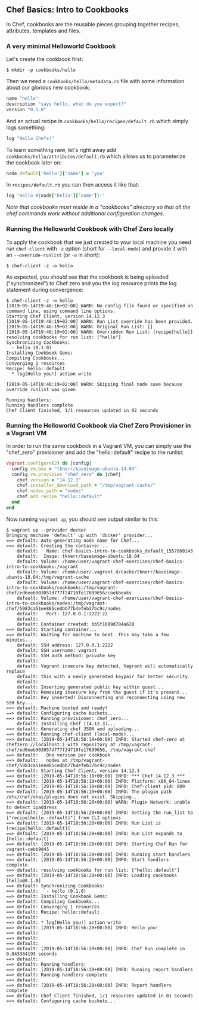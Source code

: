 
## Chef Basics: Intro to Cookbooks

In Chef, cookbooks are the reusable pieces grouping together recipes, attributes,
templates and files.

### A very minimal Helloworld Cookbook

Let's create the cookbook first:
```
$ mkdir -p cookbooks/hello
```

Then we need a `cookbooks/hello/metadata.rb` file with some information about
our glorious new cookbook:
```ruby
name "hello"
description "says hello, what do you expect?"
version "0.1.0"
```

And an actual recipe in `cookbooks/hello/recipes/default.rb` which simply logs something:
```ruby
log "Hello Chefs!"
```

To learn something new, let's right away add `cookbooks/hello/attributes/default.rb` which
allows us to parameterize the cookbook later on:
```ruby
node.default['hello']['name'] = 'you'
```

In `recipes/default.rb` you can then access it like that:
```ruby
log "Hello #{node['hello']['name']}!"
```

*Note that cookbooks must reside in a "cookbooks" directory so that all the chef commands work without
additional configuration changes*.

### Running the Helloworld Cookbook with Chef Zero locally

To apply the cookbook that we just created to your local machine you need
run `chef-client` with `-z` option (short for `--local-mode`) and provide it
with an `--override-runlist` (or `-o` in short):
```
$ chef-client -z -o hello
```

As expected, you should see that the cookbook is being uploaded ("synchronized") to Chef zero
and you the log resource prints the log statement during convergence:
```
$ chef-client -z -o hello
[2019-05-14T19:46:16+02:00] WARN: No config file found or specified on command line, using command line options.
Starting Chef Client, version 14.12.3
[2019-05-14T19:46:19+02:00] WARN: Run List override has been provided.
[2019-05-14T19:46:19+02:00] WARN: Original Run List: []
[2019-05-14T19:46:19+02:00] WARN: Overridden Run List: [recipe[hello]]
resolving cookbooks for run list: ["hello"]
Synchronizing Cookbooks:
  - hello (0.1.0)
Installing Cookbook Gems:
Compiling Cookbooks...
Converging 1 resources
Recipe: hello::default
  * log[Hello you!] action write
  
[2019-05-14T19:46:19+02:00] WARN: Skipping final node save because override_runlist was given

Running handlers:
Running handlers complete
Chef Client finished, 1/1 resources updated in 02 seconds
```

### Running the Helloworld Cookbook via Chef Zero Provisioner in a Vagrant VM

In order to run the same cookbook in a Vagrant VM, you can simply use the "chef_zero"
provisioner and add the "hello::default" recipe to the runlist:
```ruby
Vagrant.configure(2) do |config|
  config.vm.box = "tknerr/baseimage-ubuntu-14.04"
  config.vm.provision "chef_zero" do |chef|
    chef.version = "14.12.3"
    chef.installer_download_path = "/tmp/vagrant-cache/"
    chef.nodes_path = "nodes"
    chef.add_recipe "hello::default"
  end
end
```

Now running `vagrant up`, you should see output similar to this:
```
$ vagrant up --provider docker
Bringing machine 'default' up with 'docker' provider...
==> default: Auto-generating node name for Chef...
==> default: Creating the container...
    default:   Name: chef-basics-intro-to-cookbooks_default_1557860143
    default:  Image: tknerr/baseimage-ubuntu:18.04
    default: Volume: /home/user/vagrant-chef-exercises/chef-basics-intro-to-cookbooks:/vagrant
    default: Volume: /home/user/.vagrant.d/cache/tknerr/baseimage-ubuntu-18.04:/tmp/vagrant-cache
    default: Volume: /home/user/vagrant-chef-exercises/chef-basics-intro-to-cookbooks/cookbooks:/tmp/vagrant-chef/ed6eeb903057d777f24710fe17699656/cookbooks
    default: Volume: /home/user/vagrant-chef-exercises/chef-basics-intro-to-cookbooks/nodes:/tmp/vagrant-chef/5983ca51ee885cedbb77b4efeb37bc9c/nodes
    default:   Port: 127.0.0.1:2222:22
    default:  
    default: Container created: bb5f1699d784a628
==> default: Starting container...
==> default: Waiting for machine to boot. This may take a few minutes...
    default: SSH address: 127.0.0.1:2222
    default: SSH username: vagrant
    default: SSH auth method: private key
    default: 
    default: Vagrant insecure key detected. Vagrant will automatically replace
    default: this with a newly generated keypair for better security.
    default: 
    default: Inserting generated public key within guest...
    default: Removing insecure key from the guest if it's present...
    default: Key inserted! Disconnecting and reconnecting using new SSH key...
==> default: Machine booted and ready!
==> default: Configuring cache buckets...
==> default: Running provisioner: chef_zero...
    default: Installing Chef (14.12.3)...
==> default: Generating chef JSON and uploading...
==> default: Running chef-client (local-mode)...
==> default: [2019-05-14T18:56:19+00:00] INFO: Started chef-zero at chefzero://localhost:1 with repository at /tmp/vagrant-chef/ed6eeb903057d777f24710fe17699656, /tmp/vagrant-chef
==> default:   One version per cookbook
==> default:   nodes at /tmp/vagrant-chef/5983ca51ee885cedbb77b4efeb37bc9c/nodes
==> default: Starting Chef Client, version 14.12.3
==> default: [2019-05-14T18:56:19+00:00] INFO: *** Chef 14.12.3 ***
==> default: [2019-05-14T18:56:19+00:00] INFO: Platform: x86_64-linux
==> default: [2019-05-14T18:56:19+00:00] INFO: Chef-client pid: 809
==> default: [2019-05-14T18:56:19+00:00] INFO: The plugin path /etc/chef/ohai/plugins does not exist. Skipping...
==> default: [2019-05-14T18:56:20+00:00] WARN: Plugin Network: unable to detect ipaddress
==> default: [2019-05-14T18:56:20+00:00] INFO: Setting the run_list to ["recipe[hello::default]"] from CLI options
==> default: [2019-05-14T18:56:20+00:00] INFO: Run List is [recipe[hello::default]]
==> default: [2019-05-14T18:56:20+00:00] INFO: Run List expands to [hello::default]
==> default: [2019-05-14T18:56:20+00:00] INFO: Starting Chef Run for vagrant-cebb9d45
==> default: [2019-05-14T18:56:20+00:00] INFO: Running start handlers
==> default: [2019-05-14T18:56:20+00:00] INFO: Start handlers complete.
==> default: resolving cookbooks for run list: ["hello::default"]
==> default: [2019-05-14T18:56:20+00:00] INFO: Loading cookbooks [hello@0.1.0]
==> default: Synchronizing Cookbooks:
==> default:   - hello (0.1.0)
==> default: Installing Cookbook Gems:
==> default: Compiling Cookbooks...
==> default: Converging 1 resources
==> default: Recipe: hello::default
==> default:   
==> default: * log[Hello you!] action write
==> default: [2019-05-14T18:56:20+00:00] INFO: Hello you!
==> default: 
==> default:   
==> default: 
==> default: [2019-05-14T18:56:20+00:00] INFO: Chef Run complete in 0.043384193 seconds
==> default: 
==> default: Running handlers:
==> default: [2019-05-14T18:56:20+00:00] INFO: Running report handlers
==> default: Running handlers complete
==> default: 
==> default: [2019-05-14T18:56:20+00:00] INFO: Report handlers complete
==> default: Chef Client finished, 1/1 resources updated in 01 seconds
==> default: Configuring cache buckets...
```
